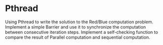 # Pthread

Using Pthread to write the solution to the Red/Blue computation problem. Implement a simple Barrier and use it to synchronize the computation between consecutive iteration steps. Implement a self-checking function to compare the result of Parallel computation and sequential computation.
